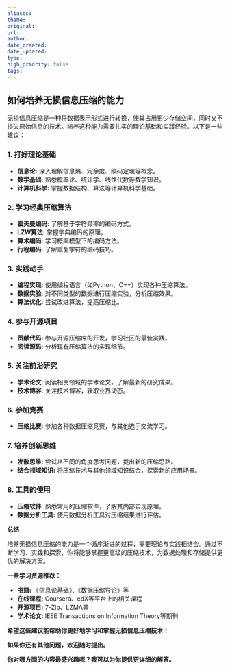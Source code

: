```yaml
---
aliases: 
theme: 
original: 
url: 
author: 
date_created: 
date_updated: 
type: 
high_priority: false
tags:
---
```

## 如何培养无损信息压缩的能力

无损信息压缩是一种将数据表示形式进行转换，使其占用更少存储空间，同时又不损失原始信息的技术。培养这种能力需要扎实的理论基础和实践经验。以下是一些建议：

### 1. **打好理论基础**

- **信息论:** 深入理解信息熵、冗余度、编码定理等概念。
- **数学基础:** 熟悉概率论、统计学、线性代数等数学知识。
- **计算机科学:** 掌握数据结构、算法等计算机科学基础。

### 2. **学习经典压缩算法**

- **霍夫曼编码:** 了解基于字符频率的编码方式。
- **LZW算法:** 掌握字典编码的原理。
- **算术编码:** 学习概率模型下的编码方法。
- **行程编码:** 了解重复字符的编码技巧。

### 3. **实践动手**

- **编程实现:** 使用编程语言（如Python、C++）实现各种压缩算法。
- **数据实验:** 对不同类型的数据进行压缩实验，分析压缩效果。
- **算法优化:** 尝试改进算法，提高压缩比。

### 4. **参与开源项目**

- **贡献代码:** 参与开源压缩库的开发，学习社区的最佳实践。
- **阅读源码:** 分析现有压缩算法的实现细节。

### 5. **关注前沿研究**

- **学术论文:** 阅读相关领域的学术论文，了解最新的研究成果。
- **技术博客:** 关注技术博客，获取业界动态。

### 6. **参加竞赛**

- **压缩比赛:** 参加各种数据压缩竞赛，与其他选手交流学习。

### 7. **培养创新思维**

- **发散思维:** 尝试从不同的角度思考问题，提出新的压缩思路。
- **结合领域知识:** 将压缩技术与其他领域知识结合，探索新的应用场景。

### 8. **工具的使用**

- **压缩软件:** 熟悉常用的压缩软件，了解其内部实现原理。
- **数据分析工具:** 使用数据分析工具对压缩结果进行评估。

**总结**

培养无损信息压缩的能力是一个循序渐进的过程，需要理论与实践相结合。通过不断学习、实践和探索，你将能够掌握更高级的压缩技术，为数据处理和存储提供更优的解决方案。

**一些学习资源推荐：**

- **书籍:** 《信息论基础》、《数据压缩导论》等
- **在线课程:** Coursera、edX等平台上的相关课程
- **开源项目:** 7-Zip、LZMA等
- **学术论文:** IEEE Transactions on Information Theory等期刊

**希望这些建议能帮助你更好地学习和掌握无损信息压缩技术！**

**如果你还有其他问题，欢迎随时提出。**

**你对哪方面的内容最感兴趣呢？我可以为你提供更详细的解答。**
